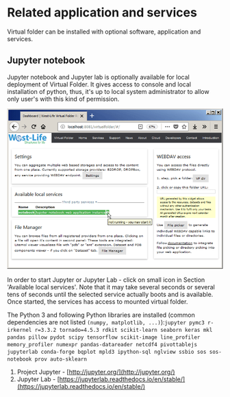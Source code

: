 # Related application and services

Virtual folder can be installed with optional software, application and services.

## Jupyter notebook

Jupyter notebook and Jupyter lab is optionally available for local deployment of Virtual Folder. It gives access to console and local installation of python, thus, it's up to local system administrator to allow only user's with this kind of permission.

![](../../.gitbook/assets/2018-09-07_13-26-18.gif)

In order to start Jupyter or Jupyter Lab - click on small icon in Section 'Available local services'. Note that it may take several seconds or several tens of seconds until the selected service actually boots and is available. Once started, the services has access to mounted virtual folder. 

The Python 3 and following Python libraries are installed \(common dependencies are not listed `(numpy, matplotlib, ...)`\):`jupyter pymc3 r-irkernel r=3.3.2 tornado=4.5.3 rdkit scikit-learn seaborn keras mkl pandas pillow pydot scipy tensorflow scikit-image line_profiler memory_profiler numexpr pandas-datareader netcdf4 pivottablejs jupyterlab conda-forge bqplot mpld3 ipython-sql nglview ssbio sos sos-notebook prov auto-sklearn`

1. Project Jupyter - [http://jupyter.org/](http://jupyter.org/)
2. Jupyter Lab - [https://jupyterlab.readthedocs.io/en/stable/](https://jupyterlab.readthedocs.io/en/stable/)



